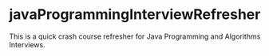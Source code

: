 # javaProgrammingInterviewRefresher
This is a quick crash course refresher for Java Programming and Algorithms Interviews.
